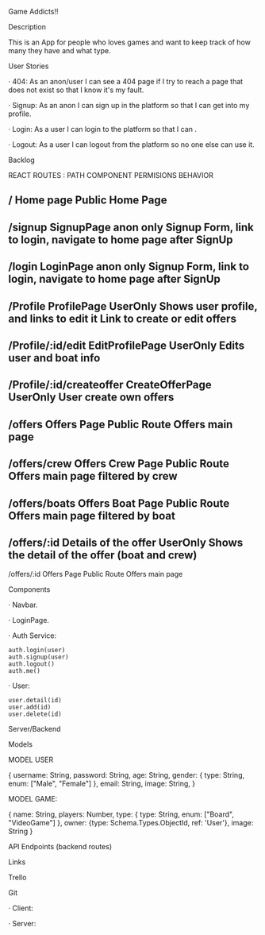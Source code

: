 Game Addicts!! 

Description

This is an App for people who loves games and want to keep track of how many they have and what type.


User Stories

· 404: As an anon/user I can see a 404 page if I try to reach a page that does not exist so that I know it's my fault.

· Signup: As an anon I can sign up in the platform so that I can get into my profile.

· Login: As a user I can login to the platform so that I can .

· Logout: As a user I can logout from the platform so no one else can use it.





Backlog





REACT ROUTES :
PATH			            COMPONENT		            PERMISIONS		        BEHAVIOR

/			                Home page		            Public	<Route>		    Home Page
-----------------------------------------------------------------------------------------------------------------------
/signup		                SignupPage		            anon only		        Signup Form, link to login, 
                        	                            <AnonRoute>		        navigate to home page after SignUp
-----------------------------------------------------------------------------------------------------------------------
/login			            LoginPage		            anon only		        Signup Form, link to login,
						                                <AnonRoute>		        navigate to home page after SignUp	
-----------------------------------------------------------------------------------------------------------------------
/Profile			        ProfilePage		            UserOnly		        Shows user profile, and links to edit it
						                                <Private Route>	        Link to create or edit offers
-----------------------------------------------------------------------------------------------------------------------
/Profile/:id/edit		    EditProfilePage		        UserOnly		        Edits user and boat info
						                                <Private Route>
-----------------------------------------------------------------------------------------------------------------------
/Profile/:id/createoffer	CreateOfferPage	            UserOnly		        User create own offers
						                                <PrivateRoute>
-----------------------------------------------------------------------------------------------------------------------
/offers			            Offers Page		            Public Route		    Offers main page
-----------------------------------------------------------------------------------------------------------------------
/offers/crew		        Offers Crew Page	        Public Route		    Offers main page filtered by crew
-----------------------------------------------------------------------------------------------------------------------
/offers/boats		        Offers Boat Page	        Public Route		    Offers main page filtered by boat
-----------------------------------------------------------------------------------------------------------------------
/offers/:id		            Details of the offer	    UserOnly		        Shows the detail of the offer
						                                <Private Route>	        (boat and crew)
-----------------------------------------------------------------------------------------------------------------------
/offers/:id			        Offers Page		            Public Route		    Offers main page




Components

· Navbar.

· LoginPage.



· Auth Service:

    auth.login(user)
    auth.signup(user)
    auth.logout()
    auth.me()

· User:

    user.detail(id)
    user.add(id)
    user.delete(id)




Server/Backend

Models

MODEL USER 

{
    username: String,
    password: String,
    age: String,
    gender: { type: String, enum: ["Male", "Female"] },
    email: String,
    image: String,
}

MODEL GAME:

{
name: String,
players: Number, 
type: { type: String, enum: ["Board", "VideoGame"] },
owner: {type: Schema.Types.ObjectId, ref: 'User'},
image: String
}





API Endpoints (backend routes)







Links 

Trello



Git

· Client: 

· Server: 

